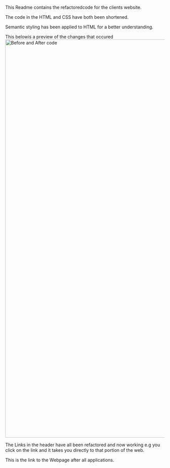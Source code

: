 This Readme contains the refactoredcode for the clients website.

The code in the HTML and CSS have both been shortened.

Semantic styling has been applied to HTML for a better understanding.

This belowis a preview of the changes that occured
<img width="1258" alt="Before and After code" src="https://user-images.githubusercontent.com/94431110/145317120-95b5149c-fef0-43f4-a015-5a7517e09c5a.png">

The Links in the header have all been refactored and now working e.g you click on the link and it takes you directly to that portion of the web.

This is the link to the Webpage after all applications.


